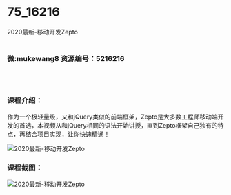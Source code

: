# 75_16216
2020最新-移动开发Zepto
<br/></br>
<h3>微:mukewang8 资源编号：5216216</h3>
<br/></br>
<h3>课程介绍：</h3>
<p>作为一个极轻量级，又和jQuery类似的前端框架，<a title="查看与 Zepto 相关的文章" target="_blank">Zepto</a>是大多数工程师移动端开发的首选，本视频从和jQuery相同的语法开始讲授，直到<a title="查看与 Zepto 相关的文章" target="_blank">Zepto</a>框架自己独有的特点，再结合项目实现，让你快速精通！</p>
<p><img src="https://www.ko996.com/wp-content/uploads/img/2020/11/2-56-300x140.png" alt="2020最新-移动开发Zepto"></p>
<div class="info-desc">
<h3>课程截图：</h3>
<p><img src="https://www.ko996.com/wp-content/uploads/img/2020/11/1-56.png" alt="2020最新-移动开发Zepto"></p>


			
</div>
